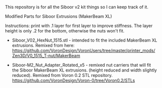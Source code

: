 This repository is for all the Siboor v2 kit things so I can keep track of it.

Modified Parts for Siboor Extrusions (MakerBeam XL)

Instructions: print with .1 layer for first layer to improve stiffness. The layer height is only .2 for the bottom, otherwise the nuts won't fit.

* Siboor_V02_HexNut_1515.stl - intended to fit the included MakerBeam XL extrusions. 
Remixed from here: https://github.com/VoronDesign/VoronUsers/tree/master/printer_mods/Zen3D/V0_1515_T-nut/MakerBeam

* Siboor-M2_Nut_Adapter_Rotated_x5 - remixed nut carriers that will fit the Siboor MakerBeam XL extrusions. (height reduced and width slightly reduced). 
Remixed from Voron 0.2 STL repository.
https://github.com/VoronDesign/Voron-0/tree/Voron0.2/STLs

